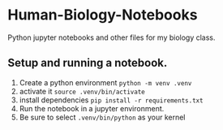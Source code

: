 # Human-Biology-Notebooks
Python jupyter notebooks and other files for my biology class. 

## Setup and running a notebook. 

1. Create a python environment `python -m venv .venv`
2. activate it `source .venv/bin/activate`
3. install dependencies `pip install -r requirements.txt`
4. Run the notebook in a jupyter environment.
5. Be sure to select `.venv/bin/python` as your kernel
